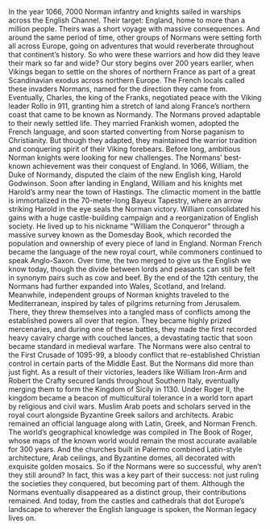 In the year 1066, 7000 Norman infantry and knights sailed  in warships across the English Channel. Their target: England,  home to more than a million people. Theirs was a short voyage with massive consequences. And around the same period of time, other groups of Normans were setting forth all across Europe, going on adventures that would reverberate throughout that continent’s history. So who were these warriors and how did they leave  their mark so far and wide? Our story begins  over 200 years earlier, when Vikings began to settle  on the shores of northern France as part of a great Scandinavian exodus  across northern Europe. The French locals called  these invaders Normans, named for the direction they came from. Eventually, Charles,  the king of the Franks, negotiated peace with  the Viking leader Rollo in 911, granting him a stretch of land  along France’s northern coast that came to be known as Normandy. The Normans proved adaptable to their newly settled life. They married Frankish women, adopted the French language, and soon started converting  from Norse paganism to Christianity. But though they adapted, they maintained the warrior tradition and conquering spirit  of their Viking forebears. Before long, ambitious Norman knights  were looking for new challenges. The Normans’ best-known achievement  was their conquest of England. In 1066, William, the Duke of Normandy, disputed the claim of  the new English king, Harold Godwinson. Soon after landing in England, William and his knights met Harold’s army  near the town of Hastings. The climactic moment in the battle is immortalized in  the 70-meter-long Bayeux Tapestry, where an arrow striking Harold  in the eye seals the Norman victory. William consolidated his gains  with a huge castle-building campaign and a reorganization of English society. He lived up to his nickname  "William the Conqueror" through a massive survey known as the Domesday Book, which recorded the population and ownership of every piece of land in England. Norman French became the language  of the new royal court, while commoners continued  to speak Anglo-Saxon. Over time, the two merged  to give us the English we know today, though the divide between lords  and peasants can still be felt in synonym pairs such as cow and beef. By the end of the 12th century, the Normans had further expanded  into Wales, Scotland, and Ireland. Meanwhile, independent groups  of Norman knights traveled to the Mediterranean, inspired by tales of pilgrims  returning from Jerusalem. There, they threw themselves  into a tangled mass of conflicts among the established powers  all over that region. They became highly prized mercenaries, and during one of these battles, they made the first recorded  heavy cavalry charge with couched lances, a devastating tactic that soon became  standard in medieval warfare. The Normans were also central  to the First Crusade of 1095-99, a bloody conflict that re-established Christian control in certain parts of the Middle East. But the Normans did more than just fight. As a result of their victories, leaders like William Iron-Arm  and Robert the Crafty secured lands throughout Southern Italy, eventually merging them to form the Kingdom of Sicily in 1130. Under Roger II, the kingdom became a beacon of multicultural tolerance in a world torn apart  by religious and civil wars. Muslim Arab poets and scholars  served in the royal court alongside Byzantine Greek sailors  and architects. Arabic remained an official language along with Latin, Greek, and Norman French. The world’s geographical knowledge  was compiled in The Book of Roger, whose maps of the known world would remain the most accurate  available for 300 years. And the churches built in Palermo combined Latin-style architecture, Arab ceilings, and Byzantine domes, all decorated with exquisite golden mosaics. So if the Normans were so successful, why aren’t they still around? In fact, this was a key part of their success: not just ruling the societies  they conquered, but becoming part of them. Although the Normans eventually  disappeared as a distinct group, their contributions remained. And today, from the castles and cathedrals that dot Europe’s landscape to wherever  the English language is spoken, the Norman legacy lives on. 